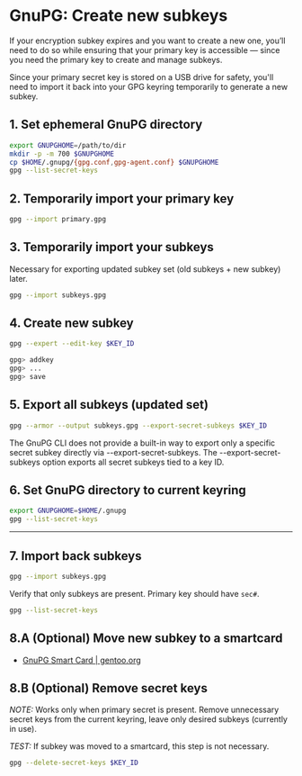 # GnuPG: Create new subkeys

If your encryption subkey expires and you want to create a new one, you’ll need to do so while ensuring that your primary key is accessible — since you need the primary key to create and manage subkeys.

Since your primary secret key is stored on a USB drive for safety, you'll need to import it back into your GPG keyring temporarily to generate a new subkey.

## 1.  Set ephemeral GnuPG directory

```bash
export GNUPGHOME=/path/to/dir
mkdir -p -m 700 $GNUPGHOME
cp $HOME/.gnupg/{gpg.conf,gpg-agent.conf} $GNUPGHOME
gpg --list-secret-keys
```

## 2. Temporarily import your primary key

```bash
gpg --import primary.gpg
```

## 3. Temporarily import your subkeys

Necessary for exporting updated subkey set (old subkeys + new subkey) later.

```bash
gpg --import subkeys.gpg
```

## 4. Create new subkey

```bash
gpg --expert --edit-key $KEY_ID

gpg> addkey
gpg> ...
gpg> save
```

## 5. Export all subkeys (updated set)

```bash
gpg --armor --output subkeys.gpg --export-secret-subkeys $KEY_ID
```

The GnuPG CLI does not provide a built-in way to export only a specific secret subkey directly via --export-secret-subkeys. The --export-secret-subkeys option exports all secret subkeys tied to a key ID.

## 6. Set GnuPG directory to current keyring

```bash
export GNUPGHOME=$HOME/.gnupg
gpg --list-secret-keys
```

---

## 7. Import back subkeys

```bash
gpg --import subkeys.gpg
```

Verify that only subkeys are present. Primary key should have `sec#`.

```bash
gpg --list-secret-keys
```


## 8.A (Optional) Move new subkey to a smartcard

- [GnuPG Smart Card | gentoo.org](https://wiki.gentoo.org/wiki/GnuPG#Smart_Card)

## 8.B (Optional) Remove secret keys

*NOTE:* Works only when primary secret is present.
Remove unnecessary secret keys from the current keyring, leave only desired subkeys (currently in use).

*TEST:* If subkey was moved to a smartcard, this step is not necessary.

```bash
gpg --delete-secret-keys $KEY_ID
```
